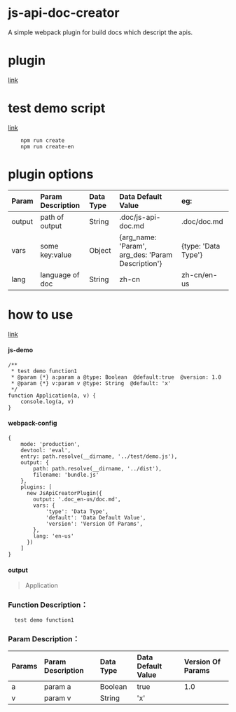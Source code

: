 # js-api-doc-creator
A simple webpack plugin for build docs which descript the apis.

# plugin
[link]('./plugin/js-api-creator.plugin.js')


# test demo script
[link]('./package.json')
```
    npm run create
    npm run create-en
```

# plugin options
  |Param|Param Description|Data Type|Data Default Value|eg:|
  |:----- |:----- |:----- |:----- |:----- |
  |output|path of output|String|.doc/js-api-doc.md|.doc/doc.md|
  |vars|some key:value|Object|{arg_name: 'Param', arg_des: 'Param Description'}|{type: 'Data Type'} |
  |lang|language of doc|String|zh-cn|zh-cn/en-us|

# how to use

[link]('./build/build-doc.js)
#### js-demo
```
/**
 * test demo function1
 * @param {*} a:param a @type: Boolean  @default:true  @version: 1.0
 * @param {*} v:param v @type: String  @default: 'x'
 */
function Application(a, v) {
    console.log(a, v)
}
```

#### webpack-config
```
{
    mode: 'production',
    devtool: 'eval',
    entry: path.resolve(__dirname, '../test/demo.js'),
    output: {
        path: path.resolve(__dirname, '../dist'),
        filename: 'bundle.js'
    },
    plugins: [
      new JsApiCreatorPlugin({
        output: '.doc_en-us/doc.md',
        vars: {
            'type': 'Data Type',
            'default': 'Data Default Value',
            'version': 'Version Of Params',
        },
        lang: 'en-us'
      })
    ]
}
```
#### output

> Application
### Function Description：

      test demo function1

### Param Description：
  |Params|Param Description|Data Type|Data Default Value|Version Of Params|
  |:----- |:----- |:----- |:----- |:----- |
  |a|param a|Boolean|true|1.0|
  |v|param v|String|'x'| |

